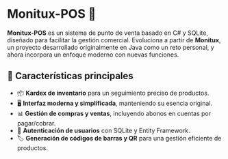 # Monitux-POS 🛒

**Monitux-POS** es un sistema de punto de venta basado en C# y SQLite, diseñado para facilitar la gestión comercial. Evoluciona a partir de **Monitux**, un proyecto desarrollado originalmente en Java como un reto personal, y ahora incorpora un enfoque moderno con nuevas funciones.

## 🚀 Características principales
- 📦 **Kardex de inventario** para un seguimiento preciso de productos.
- 🖥️ **Interfaz moderna y simplificada**, manteniendo su esencia original.
- 📊 **Gestión de compras y ventas**, incluyendo abonos en cuentas por pagar/cobrar.
- 🔐 **Autenticación de usuarios** con SQLite y Entity Framework.
- 🏷️ **Generación de códigos de barras y QR** para una gestión eficiente de productos.


